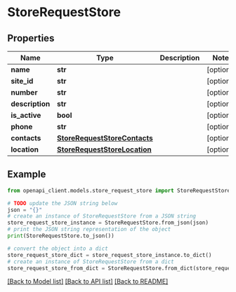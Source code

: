 # StoreRequestStore


## Properties

Name | Type | Description | Notes
------------ | ------------- | ------------- | -------------
**name** | **str** |  | [optional] 
**site_id** | **str** |  | [optional] 
**number** | **str** |  | [optional] 
**description** | **str** |  | [optional] 
**is_active** | **bool** |  | [optional] 
**phone** | **str** |  | [optional] 
**contacts** | [**StoreRequestStoreContacts**](StoreRequestStoreContacts.md) |  | [optional] 
**location** | [**StoreRequestStoreLocation**](StoreRequestStoreLocation.md) |  | [optional] 

## Example

```python
from openapi_client.models.store_request_store import StoreRequestStore

# TODO update the JSON string below
json = "{}"
# create an instance of StoreRequestStore from a JSON string
store_request_store_instance = StoreRequestStore.from_json(json)
# print the JSON string representation of the object
print(StoreRequestStore.to_json())

# convert the object into a dict
store_request_store_dict = store_request_store_instance.to_dict()
# create an instance of StoreRequestStore from a dict
store_request_store_from_dict = StoreRequestStore.from_dict(store_request_store_dict)
```
[[Back to Model list]](../README.md#documentation-for-models) [[Back to API list]](../README.md#documentation-for-api-endpoints) [[Back to README]](../README.md)



